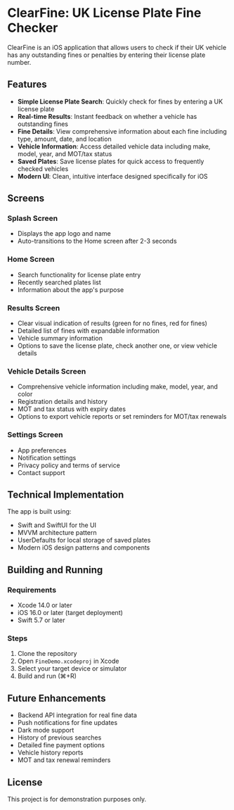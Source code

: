 # ClearFine: UK License Plate Fine Checker

ClearFine is an iOS application that allows users to check if their UK vehicle has any outstanding fines or penalties by entering their license plate number.

## Features

- **Simple License Plate Search**: Quickly check for fines by entering a UK license plate
- **Real-time Results**: Instant feedback on whether a vehicle has outstanding fines
- **Fine Details**: View comprehensive information about each fine including type, amount, date, and location
- **Vehicle Information**: Access detailed vehicle data including make, model, year, and MOT/tax status
- **Saved Plates**: Save license plates for quick access to frequently checked vehicles
- **Modern UI**: Clean, intuitive interface designed specifically for iOS

## Screens

### Splash Screen
- Displays the app logo and name
- Auto-transitions to the Home screen after 2-3 seconds

### Home Screen
- Search functionality for license plate entry
- Recently searched plates list
- Information about the app's purpose

### Results Screen
- Clear visual indication of results (green for no fines, red for fines)
- Detailed list of fines with expandable information
- Vehicle summary information
- Options to save the license plate, check another one, or view vehicle details

### Vehicle Details Screen
- Comprehensive vehicle information including make, model, year, and color
- Registration details and history
- MOT and tax status with expiry dates
- Options to export vehicle reports or set reminders for MOT/tax renewals

### Settings Screen
- App preferences
- Notification settings
- Privacy policy and terms of service
- Contact support

## Technical Implementation

The app is built using:
- Swift and SwiftUI for the UI
- MVVM architecture pattern
- UserDefaults for local storage of saved plates
- Modern iOS design patterns and components

## Building and Running

### Requirements
- Xcode 14.0 or later
- iOS 16.0 or later (target deployment)
- Swift 5.7 or later

### Steps
1. Clone the repository
2. Open `FineDemo.xcodeproj` in Xcode
3. Select your target device or simulator
4. Build and run (⌘+R)

## Future Enhancements

- Backend API integration for real fine data
- Push notifications for fine updates
- Dark mode support
- History of previous searches
- Detailed fine payment options
- Vehicle history reports
- MOT and tax renewal reminders

## License

This project is for demonstration purposes only. 